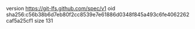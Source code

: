 version https://git-lfs.github.com/spec/v1
oid sha256:c56b38b6d7eb80f2cc8539e7e61886d0348f845a493c6fe4062262caf5a25cf1
size 131
